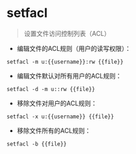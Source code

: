 # setfacl

> 设置文件访问控制列表（ACL）

- 编辑文件的ACL规则（用户的读写权限）：

`setfacl -m u:{{username}}:rw {{file}}`

- 编辑文件默认对所有用户的ACL规则：

`setfacl -d -m u::rw {{file}}`

- 移除文件对用户的ACL规则：

`setfacl -x u:{{username}} {{file}}`

- 移除文件所有的ACL规则：

`setfacl -b {{file}}`

[#]: contributors: ([盛曦 姜])